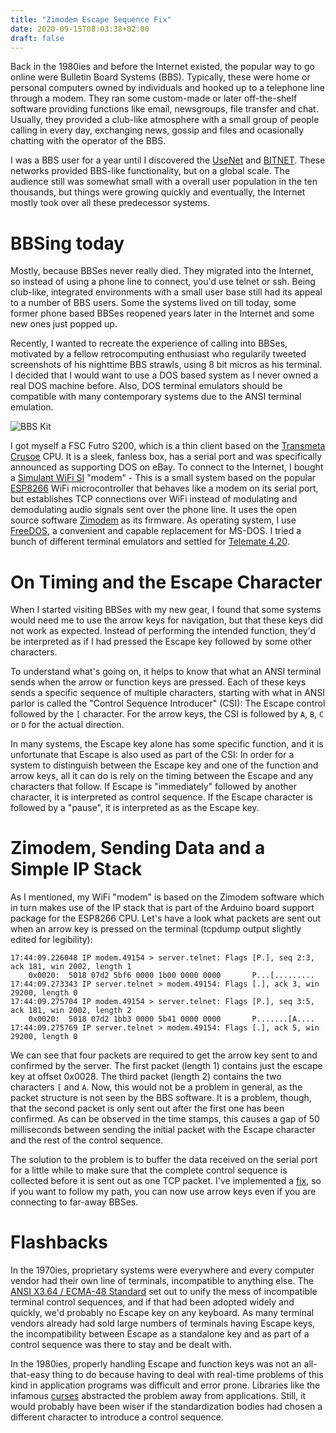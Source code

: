 ```yaml
---
title: "Zimodem Escape Sequence Fix"
date: 2020-09-15T08:03:38+02:00
draft: false
---
```


Back in the 1980ies and before the Internet existed, the popular way
to go online were Bulletin Board Systems (BBS).  Typically, these were
home or personal computers owned by individuals and hooked up to a
telephone line through a modem.  They ran some custom-made or later
off-the-shelf software providing functions like email, newsgroups,
file transfer and chat.  Usually, they provided a club-like atmosphere
with a small group of people calling in every day, exchanging news,
gossip and files and ocasionally chatting with the operator of the
BBS.

I was a BBS user for a year until I discovered the
[UseNet](https://en.wikipedia.org/wiki/Usenet) and
[BITNET](https://en.wikipedia.org/wiki/BITNET).  These networks
provided BBS-like functionality, but on a global scale.  The audience
still was somewhat small with a overall user population in the ten
thousands, but things were growing quickly and eventually, the
Internet mostly took over all these predecessor systems.

# BBSing today

Mostly, because BBSes never really died.  They migrated into the
Internet, so instead of using a phone line to connect, you'd use
telnet or ssh.  Being club-like, integrated environments with a small
user base still had its appeal to a number of BBS users.  Some the
systems lived on till today, some former phone based BBSes reopened
years later in the Internet and some new ones just popped up.

Recently, I wanted to recreate the experience of calling into BBSes,
motivated by a fellow retrocomputing enthusiast who regularily tweeted
screenshots of his nighttime BBS strawls, using 8 bit micros as his
terminal.  I decided that I would want to use a DOS based system as I
never owned a real DOS machine before.  Also, DOS terminal emulators
should be compatible with many contemporary systems due to the ANSI
terminal emulation.

![BBS Kit](/images/bbs-kit.jpg)

I got myself a FSC Futro S200, which is a thin client based on the
[Transmeta Crusoe](https://en.wikipedia.org/wiki/Transmeta_Crusoe)
CPU.  It is a sleek, fanless box, has a serial port and was
specifically announced as supporting DOS on eBay.  To connect to the
Internet, I bought a [Simulant WiFi
SI](https://www.simulant.uk/shop/retro-vintage-computer-wifi-modem-rs232-serial-hayes-compatible)
"modem" - This is a small system based on the popular
[ESP8266](https://en.wikipedia.org/wiki/ESP8266) WiFi microcontroller
that behaves like a modem on its serial port, but establishes TCP
connections over WiFi instead of modulating and demodulating audio
signals sent over the phone line.  It uses the open source software
[Zimodem](https://github.com/bozimmerman/Zimodem) as its firmware.  As
operating system, I use [FreeDOS](https://www.freedos.org/), a
convenient and capable replacement for MS-DOS.  I tried a bunch of
different terminal emulators and settled for [Telemate
4.20](https://vetusware.com/download/TELEMATE%204.20/?id=9090).

# On Timing and the Escape Character

When I started visiting BBSes with my new gear, I found that some
systems would need me to use the arrow keys for navigation, but that
these keys did not work as expected.  Instead of performing the
intended function, they'd be interpreted as if I had pressed the
Escape key followed by some other characters.

To understand what's going on, it helps to know that what an ANSI
terminal sends when the arrow or function keys are pressed.  Each of
these keys sends a specific sequence of multiple characters, starting
with what in ANSI parlor is called the "Control Sequence Introducer"
(CSI): The Escape control followed by the `[` character.  For the
arrow keys, the CSI is followed by `A`, `B`, `C` or `D` for the actual
direction.

In many systems, the Escape key alone has some specific function, and
it is unfortunate that Escape is also used as part of the CSI: In
order for a system to distinguish between the Escape key and one of
the function and arrow keys, all it can do is rely on the timing
between the Escape and any characters that follow.  If Escape is
"immediately" followed by another character, it is interpreted as
control sequence.  If the Escape character is followed by a "pause",
it is interpreted as as the Escape key.

# Zimodem, Sending Data and a Simple IP Stack

As I mentioned, my WiFi "modem" is based on the Zimodem software which
in turn makes use of the IP stack that is part of the Arduino board
support package for the ESP8266 CPU.  Let's have a look what packets
are sent out when an arrow key is pressed on the terminal (tcpdump
output slightly edited for legibility):

```
17:44:09.226048 IP modem.49154 > server.telnet: Flags [P.], seq 2:3, ack 181, win 2002, length 1
	0x0020:  5018 07d2 5bf6 0000 1b00 0000 0000       P...[.........
17:44:09.273343 IP server.telnet > modem.49154: Flags [.], ack 3, win 29200, length 0
17:44:09.275704 IP modem.49154 > server.telnet: Flags [P.], seq 3:5, ack 181, win 2002, length 2
	0x0020:  5018 07d2 1bb3 0000 5b41 0000 0000       P.......[A....
17:44:09.275769 IP server.telnet > modem.49154: Flags [.], ack 5, win 29200, length 0
```

We can see that four packets are required to get the arrow key sent to
and confirmed by the server.  The first packet (length 1) contains
just the escape key at offset 0x0028.  The third packet (length 2)
contains the two characters `[` and `A`.  Now, this would not be a
problem in general, as the packet structure is not seen by the BBS
software.  It is a problem, though, that the second packet is only
sent out after the first one has been confirmed.  As can be observed
in the time stamps, this causes a gap of 50 milliseconds between
sending the initial packet with the Escape character and the rest of
the control sequence.

The solution to the problem is to buffer the data received on the
serial port for a little while to make sure that the complete control
sequence is collected before it is sent out as one TCP packet.  I've
implemented a
[fix](https://github.com/hanshuebner/Zimodem/commit/8282794d7dc05ec9a90bde8d7728c97421ae6906),
so if you want to follow my path, you can now use arrow keys even if
you are connecting to far-away BBSes.

# Flashbacks

In the 1970ies, proprietary systems were everywhere and every computer
vendor had their own line of terminals, incompatible to anything else.
The [ANSI X3.64 / ECMA-48
Standard](http://www.ecma-international.org/publications/files/ECMA-ST/ECMA-48,%202nd%20Edition,%20August%201979.pdf)
set out to unify the mess of incompatible terminal control sequences,
and if that had been adopted widely and quickly, we'd probably no
Escape key on any keyboard.  As many terminal vendors already had sold
large numbers of terminals having Escape keys, the incompatibility
between Escape as a standalone key and as part of a control sequence
was there to stay and be dealt with.

In the 1980ies, properly handling Escape and function keys was not an
all-that-easy thing to do because having to deal with real-time
problems of this kind in application programs was difficult and error
prone.  Libraries like the infamous
[curses](https://en.wikipedia.org/wiki/Curses_(programming_library))
abstracted the problem away from applications.  Still, it would
probably have been wiser if the standardization bodies had chosen a
different character to introduce a control sequence.
